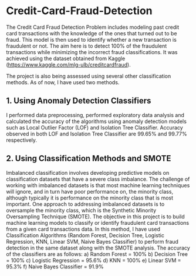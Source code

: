 # Credit-Card-Fraud-Detection
The Credit Card Fraud Detection Problem includes modeling past credit card transactions with the knowledge of the ones that turned out to be fraud. This model is then used to identify whether a new transaction is fraudulent or not. The aim here is to detect 100% of the fraudulent transactions while minimizing the incorrect fraud classifications. It was achieved using the dataset obtained from Kaggle (https://www.kaggle.com/mlg-ulb/creditcardfraud). 

The project is also being assessed using several other classification methods. As of now, I have used two methods.


## 1. Using Anomaly Detection Classifiers
I performed data preprocessing, performed exploratory data analysis and calculated the accuracy of the algorithms using anomaly detection models such as Local Outlier Factor (LOF) and Isolation Tree Classifier. Accuracy observed in both LOF and Isolation Tree Classifier are 99.65% and 99.77% respectively.

## 2. Using Classification Methods and SMOTE
Imbalanced classification involves developing predictive models on classification datasets that have a severe class imbalance. The challenge of working with imbalanced datasets is that most machine learning techniques will ignore, and in turn have poor performance on, the minority class, although typically it is performance on the minority class that is most important. One approach to addressing imbalanced datasets is to oversample the minority class, which is the Synthetic Minority Oversampling Technique (SMOTE). The objective in this project is to build machine learning models to classify or identify fraudulent card transactions from a given card transactions data. In this method, I have used Classification Algorithms (Random Forest, Decision Tree, Logistic Regression, KNN, Linear SVM, Naive Bayes Classifier) to perform fraud detection in the same dataset along with the SMOTE analysis.
The accuracy of the classifiers are as follows:
a) Random Forest = 100%
b) Decision Tree = 100%
c) Logistic Regression = 95.6%
d) KNN = 100%
e) Linear SVM = 95.3%
f) Naive Bayes Classifier = 91.9%
